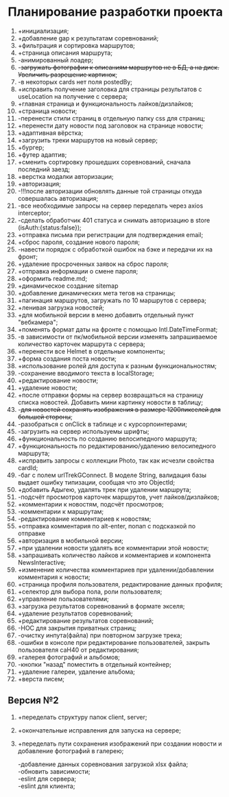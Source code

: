 # Планирование разработки проекта

1. +инициализация;
2. +добавление gap к результатам соревнований;
3. +фильтрация и сортировка маршрутов;
4. +страница описания маршрута;
5. -анимированный лоадер;
6. -~~загружать фотографии к описаниям маршрутов не в БД, а на диск. Увеличить разрешение
   картинок~~;
7. -в некоторых cards нет поля postedBy;
8. +исправить получение заголовка для страницы результатов с useLocation на получение с сервера;
9. +главная страница и функциональность лайков/дизлайков;
10. +страница новости;
11. -перенести стили страниц в отдельную папку css для страниц;
12. +перенести дату новости под заголовок на странице новости;
13. +адаптивная вёрстка;
14. +загрузить треки маршрутов на новый сервер;
15. +бургер;
16. +футер адаптив;
17. +сменить сортировку прошедших соревнований, сначала последний заезд;
18. +верстка модалки авторизации;
19. +авторизация;
20. -!!!после авторизации обновлять данные той страницы откуда совершалась авторизация;
21. -все необходимые запросы на сервер переделать через axios interceptor;
22. -сделать обработчик 401 статуса и снимать авторизацию в store (isAuth:{status:false});
23. +отправка письма при регистрации для подтверждения email;
24. +сброс пароля, создание нового пароля;
25. -навести порядок с обработкой ошибок на бэке и передачи их на фронт;
26. +удаление просроченных заявок на сброс пароля;
27. +отправка информации о смене пароля;
28. +оформить readme.md;
29. +динамическое создание sitemap
30. +добавление динамических мета тегов на страницы;
31. +пагинация маршрутов, загружать по 10 маршрутов с сервера;
32. +ленивая загрузка новостей;
33. +для мобильной версии в меню добавить отдельный пункт "вебкамера";
34. +поменять формат даты на фронте с помощью Intl.DateTimeFormat;
35. -в зависимости от пк/мобильной версии изменять запрашиваемое количество карточек маршрута с
    сервера;
36. +перенести все Helmet в отдельные компоненты;
37. +форма создания поста новости;
38. +использование ролей для доступа к разным функциональностям;
39. -сохранение вводимого текста в localStorage;
40. +редактирование новости;
41. +удаление новости;
42. +после отправки формы на сервер возвращаться на страницу списка новостей. Добавить мини
    картинку новости в таблицу;
43. -~~для новостей сохранять изображения в размере 1200пикселей для большей стороны~~;
44. -разобраться с onClick в таблице и с курсорпоинтерами;
45. -загрузить на сервер используемы шрифты;
46. +функциональность по созданию велосипедного маршрута;
47. +функциональность по редактированию/удалению велосипедного маршрута;
48. +исправить запросы с коллекции Photo, так как исчезли свойства cardId;
49. -баг с полем urlTrekGConnect. В моделе String, валидация базы выдает ошибку типизации,
    сообщая что это ObjectId;
50. +добавить Адыгею, удалять трек при удалении маршрута;
51. -подсчёт просмотров карточек маршрутов, учет лайков/дизлайков;
52. +комментарии к новостям, подсчёт просмотров;
53. -комментарии к маршрутам;
54. -редактирование комментариев к новостям;
55. +отправка комментария по alt-enter, попап с подсказкой по отправке
56. +авторизация в мобильной версии;
57. +при удалении новости удалять все комментарии этой новости;
58. +запрашивать количество лайков и комментариев и компонента NewsInteractive;
59. +изменение количества комментариев при удалении/добавлении комментария к новости;
60. +страница профиля пользователя, редактирование данных профиля;
61. +селектор для выбора пола, роли пользователя;
62. +управление пользователями;
63. +загрузка результатов соревнований в формате экселя;
64. +удаление результатов соревнований;
65. +редактирование результатов соревнований;
66. -HOC для закрытия приватных страниц;
67. -очистку инпута(файла) при повторном загрузке трека;
68. -ошибки в консоле при редактирование пользователей, закрыть пользователя caH40 от
    редактирования;
69. +галерея фотографий и альбомов;
70. -кнопки "назад" поместить в отдельный контейнер;
71. +удаление галереи, удаление альбома;
72. +верста писем;

## Версия №2

1. +переделать структуру папок client, server;
2. +окончательные исправления для запуска на сервере;
3. +переделать пути сохранения изображений при создании новости и добавление фотографий в
   галерею;

   -добавление данных соревнования загрузкой xlsx файла;  
   -обновить зависимости;  
   -eslint для сервера;  
   -eslint для клиента;
